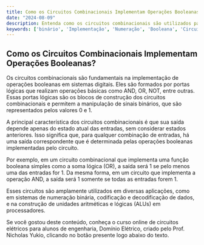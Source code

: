 ```yaml
---
title: Como os Circuitos Combinacionais Implementam Operações Booleanas?
date: "2024-08-09"
description: Entenda como os circuitos combinacionais são utilizados para implementar operações booleanas em sistemas digitais.
keywords: ['binário', 'Implementação', 'Numeração', 'Booleana', 'Circuito', 'Combinacional', 'Código']
---
```


## Como os Circuitos Combinacionais Implementam Operações Booleanas?

Os circuitos combinacionais são fundamentais na implementação de operações booleanas em sistemas digitais. Eles são formados por portas lógicas que realizam operações básicas como AND, OR, NOT, entre outras. Essas portas lógicas são os blocos de construção dos circuitos combinacionais e permitem a manipulação de sinais binários, que são representados pelos valores 0 e 1.

A principal característica dos circuitos combinacionais é que sua saída depende apenas do estado atual das entradas, sem considerar estados anteriores. Isso significa que, para qualquer combinação de entradas, há uma saída correspondente que é determinada pelas operações booleanas implementadas pelo circuito.

Por exemplo, em um circuito combinacional que implementa uma função booleana simples como a soma lógica (OR), a saída será 1 se pelo menos uma das entradas for 1. Da mesma forma, em um circuito que implementa a operação AND, a saída será 1 somente se todas as entradas forem 1.

Esses circuitos são amplamente utilizados em diversas aplicações, como em sistemas de numeração binária, codificação e decodificação de dados, e na construção de unidades aritméticas e lógicas (ALUs) em processadores.

Se você gostou deste conteúdo, conheça o curso online de circuitos elétricos para alunos de engenharia, Domínio Elétrico, criado pelo Prof. Nicholas Yukio, clicando no botão presente logo abaixo do texto.
